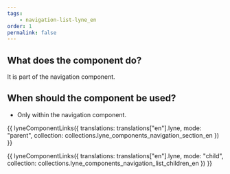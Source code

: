 ```yaml
---
tags: 
    - navigation-list-lyne_en
order: 1
permalink: false
---
```


## What does the component do?
It is part of the navigation component.

## When should the component be used?
* Only within the navigation component.

{{ lyneComponentLinks({
  translations: translations["en"].lyne,
  mode: "parent",
  collection: collections.lyne_components_navigation_section_en
}) }}

{{ lyneComponentLinks({
  translations: translations["en"].lyne,
  mode: "child",
  collection: collections.lyne_components_navigation_list_children_en
}) }}
